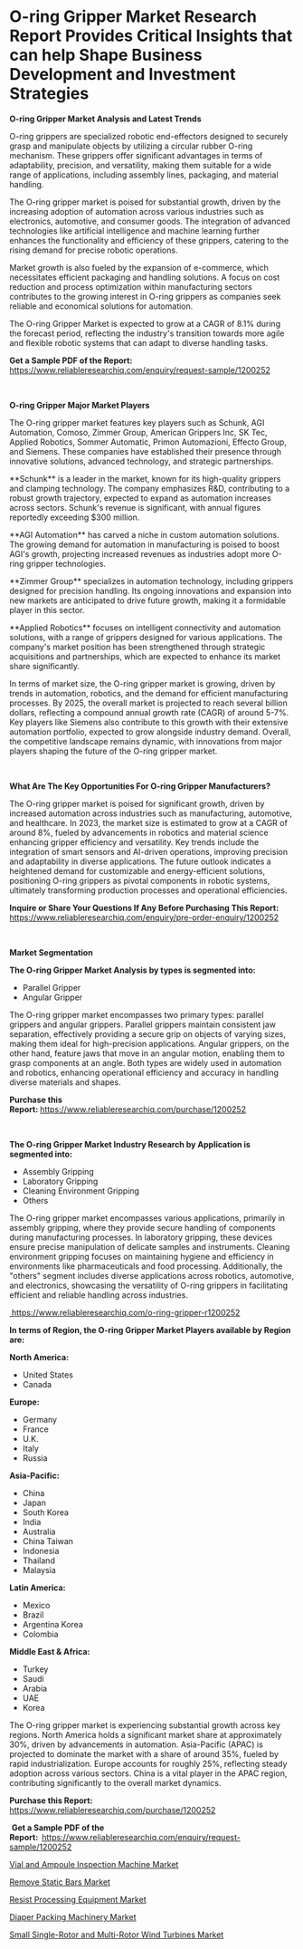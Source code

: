 <p><h1>O-ring Gripper Market Research Report Provides Critical Insights that can help Shape Business Development and Investment Strategies</h1></p><p><strong>O-ring Gripper Market Analysis and Latest Trends</strong></p>
<p><p>O-ring grippers are specialized robotic end-effectors designed to securely grasp and manipulate objects by utilizing a circular rubber O-ring mechanism. These grippers offer significant advantages in terms of adaptability, precision, and versatility, making them suitable for a wide range of applications, including assembly lines, packaging, and material handling.</p><p>The O-ring gripper market is poised for substantial growth, driven by the increasing adoption of automation across various industries such as electronics, automotive, and consumer goods. The integration of advanced technologies like artificial intelligence and machine learning further enhances the functionality and efficiency of these grippers, catering to the rising demand for precise robotic operations.</p><p>Market growth is also fueled by the expansion of e-commerce, which necessitates efficient packaging and handling solutions. A focus on cost reduction and process optimization within manufacturing sectors contributes to the growing interest in O-ring grippers as companies seek reliable and economical solutions for automation.</p><p>The O-ring Gripper Market is expected to grow at a CAGR of 8.1% during the forecast period, reflecting the industry's transition towards more agile and flexible robotic systems that can adapt to diverse handling tasks.</p></p>
<p><strong>Get a Sample PDF of the Report:&nbsp;</strong> <a href="https://www.reliableresearchiq.com/enquiry/request-sample/1200252?utm_campaign=1159&utm_medium=2&utm_source=Github&utm_content=ia&utm_term=24022025&utm_id=o-ring-gripper">https://www.reliableresearchiq.com/enquiry/request-sample/1200252</a></p>
<p>&nbsp;</p>
<p><strong>O-ring Gripper Major Market Players</strong></p>
<p><p>The O-ring gripper market features key players such as Schunk, AGI Automation, Comoso, Zimmer Group, American Grippers Inc, SK Tec, Applied Robotics, Sommer Automatic, Primon Automazioni, Effecto Group, and Siemens. These companies have established their presence through innovative solutions, advanced technology, and strategic partnerships.</p><p>**Schunk** is a leader in the market, known for its high-quality grippers and clamping technology. The company emphasizes R&D, contributing to a robust growth trajectory, expected to expand as automation increases across sectors. Schunk's revenue is significant, with annual figures reportedly exceeding $300 million.</p><p>**AGI Automation** has carved a niche in custom automation solutions. The growing demand for automation in manufacturing is poised to boost AGI's growth, projecting increased revenues as industries adopt more O-ring gripper technologies.</p><p>**Zimmer Group** specializes in automation technology, including grippers designed for precision handling. Its ongoing innovations and expansion into new markets are anticipated to drive future growth, making it a formidable player in this sector.</p><p>**Applied Robotics** focuses on intelligent connectivity and automation solutions, with a range of grippers designed for various applications. The company's market position has been strengthened through strategic acquisitions and partnerships, which are expected to enhance its market share significantly.</p><p>In terms of market size, the O-ring gripper market is growing, driven by trends in automation, robotics, and the demand for efficient manufacturing processes. By 2025, the overall market is projected to reach several billion dollars, reflecting a compound annual growth rate (CAGR) of around 5-7%. Key players like Siemens also contribute to this growth with their extensive automation portfolio, expected to grow alongside industry demand. Overall, the competitive landscape remains dynamic, with innovations from major players shaping the future of the O-ring gripper market.</p></p>
<p>&nbsp;</p>
<p><strong>What Are The Key Opportunities For O-ring Gripper Manufacturers?</strong></p>
<p><p>The O-ring gripper market is poised for significant growth, driven by increased automation across industries such as manufacturing, automotive, and healthcare. In 2023, the market size is estimated to grow at a CAGR of around 8%, fueled by advancements in robotics and material science enhancing gripper efficiency and versatility. Key trends include the integration of smart sensors and AI-driven operations, improving precision and adaptability in diverse applications. The future outlook indicates a heightened demand for customizable and energy-efficient solutions, positioning O-ring grippers as pivotal components in robotic systems, ultimately transforming production processes and operational efficiencies.</p></p>
<p><strong>Inquire or Share Your Questions If Any Before Purchasing This Report:</strong> <a href="https://www.reliableresearchiq.com/enquiry/pre-order-enquiry/1200252?utm_campaign=1159&utm_medium=2&utm_source=Github&utm_content=ia&utm_term=24022025&utm_id=o-ring-gripper">https://www.reliableresearchiq.com/enquiry/pre-order-enquiry/1200252</a></p>
<p>&nbsp;</p>
<p><strong>Market Segmentation</strong></p>
<p><strong>The O-ring Gripper Market Analysis by types is segmented into:</strong></p>
<p><ul><li>Parallel Gripper</li><li>Angular Gripper</li></ul></p>
<p><p>The O-ring gripper market encompasses two primary types: parallel grippers and angular grippers. Parallel grippers maintain consistent jaw separation, effectively providing a secure grip on objects of varying sizes, making them ideal for high-precision applications. Angular grippers, on the other hand, feature jaws that move in an angular motion, enabling them to grasp components at an angle. Both types are widely used in automation and robotics, enhancing operational efficiency and accuracy in handling diverse materials and shapes.</p></p>
<p><strong>Purchase this Report:&nbsp;</strong><a href="https://www.reliableresearchiq.com/purchase/1200252?utm_campaign=1159&utm_medium=2&utm_source=Github&utm_content=ia&utm_term=24022025&utm_id=o-ring-gripper">https://www.reliableresearchiq.com/purchase/1200252</a></p>
<p>&nbsp;</p>
<p><strong>The O-ring Gripper Market Industry Research by Application is segmented into:</strong></p>
<p><ul><li>Assembly Gripping</li><li>Laboratory Gripping</li><li>Cleaning Environment Gripping</li><li>Others</li></ul></p>
<p><p>The O-ring gripper market encompasses various applications, primarily in assembly gripping, where they provide secure handling of components during manufacturing processes. In laboratory gripping, these devices ensure precise manipulation of delicate samples and instruments. Cleaning environment gripping focuses on maintaining hygiene and efficiency in environments like pharmaceuticals and food processing. Additionally, the "others" segment includes diverse applications across robotics, automotive, and electronics, showcasing the versatility of O-ring grippers in facilitating efficient and reliable handling across industries.</p></p>
<p><a href="https://www.reliableresearchiq.com/o-ring-gripper-r1200252?utm_campaign=1159&utm_medium=2&utm_source=Github&utm_content=ia&utm_term=24022025&utm_id=o-ring-gripper">&nbsp;https://www.reliableresearchiq.com/o-ring-gripper-r1200252</a></p>
<p><strong>In terms of Region, the O-ring Gripper Market Players available by Region are:</strong></p>
<p>
    <p> <strong> North America: </strong>
        <ul>
            <li>United States</li>
            <li>Canada</li>
        </ul>
        </p> 
    <p> <strong> Europe: </strong>
        <ul>
            <li>Germany</li>
            <li>France</li>
            <li>U.K.</li>
            <li>Italy</li>
            <li>Russia</li>
        </ul>
        </p> 
    <p> <strong> Asia-Pacific: </strong>
        <ul>
            <li>China</li>
            <li>Japan</li>
            <li>South Korea</li>
            <li>India</li>
            <li>Australia</li>
            <li>China Taiwan</li>
            <li>Indonesia</li>
            <li>Thailand</li>
            <li>Malaysia</li>
        </ul>
        </p> 
    <p> <strong> Latin America: </strong>
        <ul>
            <li>Mexico</li>
            <li>Brazil</li>
            <li>Argentina Korea</li>
            <li>Colombia</li>
        </ul>
        </p> 
    <p> <strong> Middle East & Africa: </strong>
        <ul>
            <li>Turkey</li>
            <li>Saudi</li>
            <li>Arabia</li>
            <li>UAE</li>
            <li>Korea</li>
        </ul>
    </p>
    </p>
<p><p>The O-ring gripper market is experiencing substantial growth across key regions. North America holds a significant market share at approximately 30%, driven by advancements in automation. Asia-Pacific (APAC) is projected to dominate the market with a share of around 35%, fueled by rapid industrialization. Europe accounts for roughly 25%, reflecting steady adoption across various sectors. China is a vital player in the APAC region, contributing significantly to the overall market dynamics.</p></p>
<p><strong>Purchase this Report: </strong><a href="https://www.reliableresearchiq.com/purchase/1200252?utm_campaign=1159&utm_medium=2&utm_source=Github&utm_content=ia&utm_term=24022025&utm_id=o-ring-gripper">https://www.reliableresearchiq.com/purchase/1200252</a></p>
<p>&nbsp;<strong>Get a Sample PDF of the Report:&nbsp;&nbsp;</strong><a href="https://www.reliableresearchiq.com/enquiry/request-sample/1200252?utm_campaign=1159&utm_medium=2&utm_source=Github&utm_content=ia&utm_term=24022025&utm_id=o-ring-gripper">https://www.reliableresearchiq.com/enquiry/request-sample/1200252</a></p>
<p><strong></strong></p>
<p><p><a href="https://github.com/zappasuccofz/Market-Research-Report-List-1/blob/main/vial-and-ampoule-inspection-machine-market.md?utm_campaign=1159&utm_medium=2&utm_source=Github&utm_content=ia&utm_term=24022025&utm_id=o-ring-gripper">Vial and Ampoule Inspection Machine Market</a></p><p><a href="https://github.com/abbasgwiltke/Market-Research-Report-List-1/blob/main/remove-static-bars-market.md?utm_campaign=1159&utm_medium=2&utm_source=Github&utm_content=ia&utm_term=24022025&utm_id=o-ring-gripper">Remove Static Bars Market</a></p><p><a href="https://github.com/lamlebienz7j/Market-Research-Report-List-1/blob/main/resist-processing-equipment-market.md?utm_campaign=1159&utm_medium=2&utm_source=Github&utm_content=ia&utm_term=24022025&utm_id=o-ring-gripper">Resist Processing Equipment Market</a></p><p><a href="https://github.com/feyzacurllj9/Market-Research-Report-List-1/blob/main/diaper-packing-machinery-market.md?utm_campaign=1159&utm_medium=2&utm_source=Github&utm_content=ia&utm_term=24022025&utm_id=o-ring-gripper">Diaper Packing Machinery Market</a></p><p><a href="https://github.com/tauchzuazoli/Market-Research-Report-List-1/blob/main/small-single-rotor-and-multi-rotor-wind-turbines-market.md?utm_campaign=1159&utm_medium=2&utm_source=Github&utm_content=ia&utm_term=24022025&utm_id=o-ring-gripper">Small Single-Rotor and Multi-Rotor Wind Turbines Market</a></p></p>